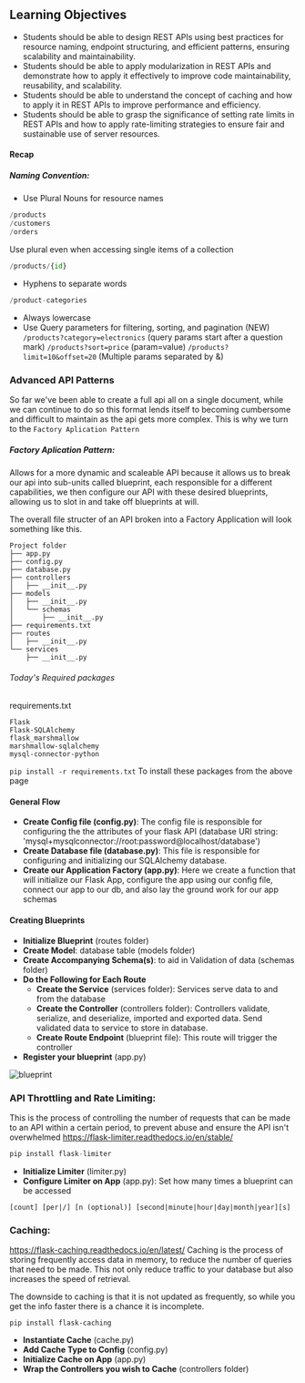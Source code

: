 ## Learning Objectives

- Students should be able to design REST APIs using best practices for resource naming, endpoint structuring, and efficient patterns, ensuring scalability and maintainability.
- Students should be able to apply modularization in REST APIs and demonstrate how to apply it effectively to improve code maintainability, reusability, and scalability.
- Students should be able to understand the concept of caching and how to apply it in REST APIs to improve performance and efficiency.
- Students should be able to grasp the significance of setting rate limits in REST APIs and how to apply rate-limiting strategies to ensure fair and sustainable use of server resources.

#### Recap

##### Naming Convention:
- Use Plural Nouns for resource names
```python
/products
/customers
/orders
```
Use plural even when accessing single items of a collection
```python
/products/{id}
```
- Hyphens to separate words
```python
/product-categories
```
- Always lowercase
- Use Query parameters for filtering, sorting, and pagination (NEW)
`/products?category=electronics` (query params start after a question mark)
`/products?sort=price` (param=value)
`/products?limit=10&offset=20` (Multiple params separated by &)

### Advanced API Patterns

So far we've been able to create a full api all on a single document, while we can continue to do so this format lends itself to becoming cumbersome and difficult to maintain as the api gets more complex. This is why we turn to the `Factory Aplication Pattern`

##### Factory Aplication Pattern:
Allows for a more dynamic and scaleable API because it allows us to break our api into sub-units called blueprint, each responsible for a different capabilities, we then configure our API with these desired blueprints, allowing us to slot in and take off blueprints at will.

The overall file structer of an API broken into a Factory Application will look something like this.
```
Project folder
├── app.py
├── config.py
├── database.py
├── controllers
│   ├── __init__.py
├── models
│   ├── __init__.py
│   └── schemas
│       ├── __init__.py
├── requirements.txt
├── routes
│   ├── __init__.py
└── services
    ├── __init__.py
```

###### Today's Required packages
requirements.txt
```
Flask
Flask-SQLAlchemy
flask_marshmallow
marshmallow-sqlalchemy
mysql-connector-python
```
`pip install -r requirements.txt` To install these packages from the above page

#### General Flow
- **Create Config file (config.py)**: The config file is responsible for configuring the  the attributes of your flask API (database URI string: 'mysql+mysqlconnector://root:password@localhost/database')
- **Create Database file (database.py)**: This file is responsible for configuring and initializing our SQLAlchemy database.
- **Create our Application Factory (app.py)**: Here we create a function that will initialize our Flask App, configure the app using our config file, connect our app to our db, and also lay the ground work for our app schemas

#### Creating Blueprints

- **Initialize Blueprint** (routes folder)
- **Create Model**: database table (models folder)
- **Create Accompanying Schema(s)**: to aid in Validation of data (schemas folder)
- **Do the Following for Each Route**
    - **Create the Service** (services folder): Services serve data to and from the database
    - **Create the Controller** (controllers folder): Controllers validate, serialize, and deserialize, imported and exported data. Send validated data to service to store in database.
    - **Create Route Endpoint** (blueprint file): This route will trigger the controller
- **Register your blueprint** (app.py)

![blueprint](https://miro.medium.com/v2/resize:fit:720/format:webp/1*Vu2ThQPxr72UEOP0LMo4hA.jpeg)

### API Throttling and Rate Limiting:
This is the process of controlling the number of requests that can be made to an API within a certain period, to prevent abuse and ensure the API isn't overwhelmed
https://flask-limiter.readthedocs.io/en/stable/

```python
pip install flask-limiter
```

- **Initialize Limiter** (limiter.py)
- **Configure Limiter on App** (app.py): Set how many times a blueprint can be accessed

```
[count] [per|/] [n (optional)] [second|minute|hour|day|month|year][s]
```

### Caching:
https://flask-caching.readthedocs.io/en/latest/
Caching is the process of storing frequently access data in memory, to reduce the number of queries that need to be made. This not only reduce traffic to your database but also increases the speed of retrieval.

The downside to caching is that it is not updated as frequently, so while you get the info faster there is a chance it is incomplete.
```
pip install flask-caching
```
- **Instantiate Cache** (cache.py)
- **Add Cache Type to Config** (config.py)
- **Initialize Cache on App** (app.py)
- **Wrap the Controllers you wish to Cache** (controllers folder)
